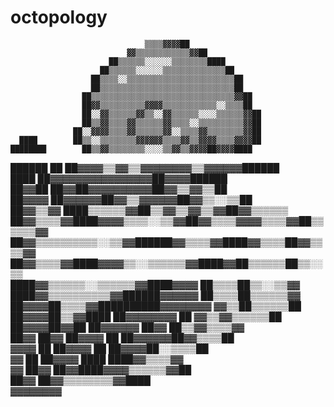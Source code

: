 # octopology

                                  ▒▒▒▒▓▓▓▓██                
                              ▓▓▒▒▒▒▒▒▒▒▒▒▒▒▓▓██            
                          ██▒▒▒▒▒▒░░░░░░▒▒▒▒▒▒▒▒████        
                        ██▒▒▒▒▒▒░░░░░░▒▒▒▒▒▒▒▒▒▒▒▒▒▒██      
                      ██▒▒▒▒░░▒▒▒▒▒▒▒▒▒▒▒▒▒▒▒▒▒▒▒▒▒▒▒▒██    
                      ██▒▒▒▒▒▒▒▒▒▒▒▒▒▒▒▒▒▒▒▒▒▒▒▒▒▒▒▒▒▒██    
                    ██▒▒▒▒▒▒▒▒▒▒▒▒▒▒▒▒▒▒▒▒▒▒▒▒▒▒▒▒▒▒▒▒▓▓██  
                    ██▓▓▒▒▒▒▒▒▒▒▒▒▓▓▓▓▒▒▒▒▒▒▒▒▒▒▒▒░░▒▒▒▒██  
                    ██░░▓▓▒▒▒▒▒▒▓▓▒▒░░▓▓▒▒▒▒▒▒░░░░▒▒▒▒▒▒▓▓██
                    ██▒▒▓▓▒▒▒▒▓▓▒▒▒▒▒▒▓▓▒▒▒▒░░▒▒▒▒▒▒▒▒▒▒▓▓██
                  ██░░▓▓▓▓▒▒▒▒▓▓▒▒▒▒▒▒▓▓░░▒▒▒▒▓▓▒▒▒▒▒▒▒▒▓▓██
      ████        ██▒▒░░▒▒▒▒▒▒▒▒▓▓▓▓▓▓▒▒▒▒▓▓▒▒▓▓▓▓▒▒▒▒▓▓▓▓██
    ████████        ██▒▒▓▓▒▒▒▒▒▒▒▒░░░░▒▒▓▓▒▒▓▓▓▓██▓▓▓▓████  
  ██████    ██      ██▓▓▓▓▒▒▓▓▒▒▓▓▓▓▓▓▓▓▒▒▓▓▓▓▓▓██████      
  ████                ██▓▓▓▓▓▓▓▓▓▓▓▓▓▓▓▓██▓▓▓▓██████        
██▓▓██                  ██▓▓██▓▓▓▓▓▓▓▓▓▓██▓▓▒▒▓▓▒▒██        
██▓▓▓▓                ██▓▓▓▓▓▓██▓▓▒▒▓▓▓▓▓▓██▓▓▒▒░░▒▒██      
██▓▓▒▒▓▓          ████▒▒▒▒▒▒▓▓██▒▒▓▓▒▒▓▓▒▒▓▓██▓▓▒▒▒▒▒▒      
██▓▓▒▒▒▒▓▓████▓▓▓▓▒▒▒▒░░▒▒▓▓██▓▓▒▒▒▒▓▓▓▓▒▒▒▒▓▓██▒▒▒▒▒▒▓▓    
  ██▓▓▒▒▒▒▒▒▒▒▒▒░░▒▒▓▓██████▓▓▒▒▒▒▓▓████▓▓▒▒▒▒██▓▓▒▒▒▒▓▓    
    ██▓▓▒▒▒▒▓▓████▓▓▓▓▒▒░░▒▒▒▒▒▒▓▓████▓▓██▒▒▒▒▒▒██▒▒░░▒▒    
        ████▓▓▒▒▒▒▒▒░░▒▒▒▒▒▒▓▓████▓▓▓▓    ██▒▒▒▒██▒▒░░▒▒▓▓  
      ████▓▓▒▒▒▒▒▒▒▒▒▒▓▓██████▓▓▓▓▓▓      ██▒▒▒▒██▒▒▒▒▒▒▓▓  
  ██▓▓▓▓██▒▒▒▒▓▓██████████▓▓▓▓▓▓▓▓          ▓▓▒▒██▒▒▒▒▒▒██  
██▓▓▓▓██▒▒▓▓████      ██▓▓▓▓▓▓▓▓      ██    ▓▓▒▒▓▓▒▒▒▒▒▒██  
██▓▓▓▓██▓▓██        ██▓▓▓▓▓▓          ██▓▓  ██▒▒▓▓▒▒▒▒▓▓    
██▓▓  ██▓▓          ██▓▓▓▓        ██  ██▓▓▓▓▓▓██▓▓▒▒▒▒██    
▓▓▓▓    ██        ██▓▓▓▓        ██      ██▓▓▓▓██░░▒▒▒▒██    
  ▓▓      ██      ██▓▓▓▓        ████      ████▓▓▒▒▒▒▓▓      
    ▓▓            ██▓▓          ██▓▓████▓▓▓▓▒▒▒▒▒▒▓▓██      
                    ██▓▓          ██▓▓▒▒▒▒▒▒▒▒▓▓████        
                                      ▓▓▓▓▓▓▓▓              
